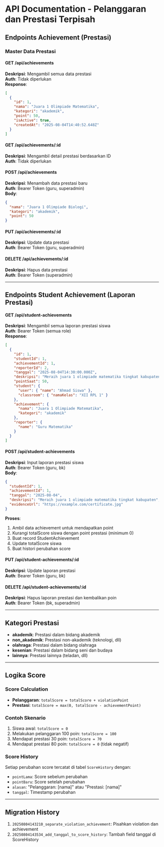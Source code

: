 # API Documentation - Pelanggaran dan Prestasi Terpisah

## Endpoints Achievement (Prestasi)

### Master Data Prestasi

#### GET /api/achievements

**Deskripsi**: Mengambil semua data prestasi  
**Auth**: Tidak diperlukan  
**Response**:

```json
[
  {
    "id": 1,
    "nama": "Juara 1 Olimpiade Matematika",
    "kategori": "akademik",
    "point": 50,
    "isActive": true,
    "createdAt": "2025-08-04T14:40:52.648Z"
  }
]
```

#### GET /api/achievements/:id

**Deskripsi**: Mengambil detail prestasi berdasarkan ID  
**Auth**: Tidak diperlukan

#### POST /api/achievements

**Deskripsi**: Menambah data prestasi baru  
**Auth**: Bearer Token (guru, superadmin)  
**Body**:

```json
{
  "nama": "Juara 1 Olimpiade Biologi",
  "kategori": "akademik",
  "point": 50
}
```

#### PUT /api/achievements/:id

**Deskripsi**: Update data prestasi  
**Auth**: Bearer Token (guru, superadmin)

#### DELETE /api/achievements/:id

**Deskripsi**: Hapus data prestasi  
**Auth**: Bearer Token (superadmin)

---

## Endpoints Student Achievement (Laporan Prestasi)

#### GET /api/student-achievements

**Deskripsi**: Mengambil semua laporan prestasi siswa  
**Auth**: Bearer Token (semua role)  
**Response**:

```json
[
  {
    "id": 1,
    "studentId": 1,
    "achievementId": 1,
    "reporterId": 2,
    "tanggal": "2025-08-04T14:30:00.000Z",
    "deskripsi": "Meraih juara 1 olimpiade matematika tingkat kabupaten",
    "pointSaat": 50,
    "student": {
      "user": { "name": "Ahmad Siswa" },
      "classroom": { "namaKelas": "XII RPL 1" }
    },
    "achievement": {
      "nama": "Juara 1 Olimpiade Matematika",
      "kategori": "akademik"
    },
    "reporter": {
      "name": "Guru Matematika"
    }
  }
]
```

#### POST /api/student-achievements

**Deskripsi**: Input laporan prestasi siswa  
**Auth**: Bearer Token (guru, bk)  
**Body**:

```json
{
  "studentId": 1,
  "achievementId": 1,
  "tanggal": "2025-08-04",
  "deskripsi": "Meraih juara 1 olimpiade matematika tingkat kabupaten",
  "evidenceUrl": "https://example.com/certificate.jpg"
}
```

**Proses**:

1. Ambil data achievement untuk mendapatkan point
2. Kurangi totalScore siswa dengan point prestasi (minimum 0)
3. Buat record StudentAchievement
4. Update totalScore siswa
5. Buat histori perubahan score

#### PUT /api/student-achievements/:id

**Deskripsi**: Update laporan prestasi  
**Auth**: Bearer Token (guru, bk)

#### DELETE /api/student-achievements/:id

**Deskripsi**: Hapus laporan prestasi dan kembalikan poin  
**Auth**: Bearer Token (bk, superadmin)

---

## Kategori Prestasi

- **akademik**: Prestasi dalam bidang akademik
- **non_akademik**: Prestasi non-akademik (teknologi, dll)
- **olahraga**: Prestasi dalam bidang olahraga
- **kesenian**: Prestasi dalam bidang seni dan budaya
- **lainnya**: Prestasi lainnya (teladan, dll)

---

## Logika Score

### Score Calculation

- **Pelanggaran**: `totalScore = totalScore + violationPoint`
- **Prestasi**: `totalScore = max(0, totalScore - achievementPoint)`

### Contoh Skenario

1. Siswa awal: `totalScore = 0`
2. Melakukan pelanggaran 100 poin: `totalScore = 100`
3. Mendapat prestasi 30 poin: `totalScore = 70`
4. Mendapat prestasi 80 poin: `totalScore = 0` (tidak negatif)

### Score History

Setiap perubahan score tercatat di tabel `ScoreHistory` dengan:

- `pointLama`: Score sebelum perubahan
- `pointBaru`: Score setelah perubahan
- `alasan`: "Pelanggaran: [nama]" atau "Prestasi: [nama]"
- `tanggal`: Timestamp perubahan

---

## Migration History

1. `20250804143210_separate_violation_achievement`: Pisahkan violation dan achievement
2. `20250804143534_add_tanggal_to_score_history`: Tambah field tanggal di ScoreHistory
